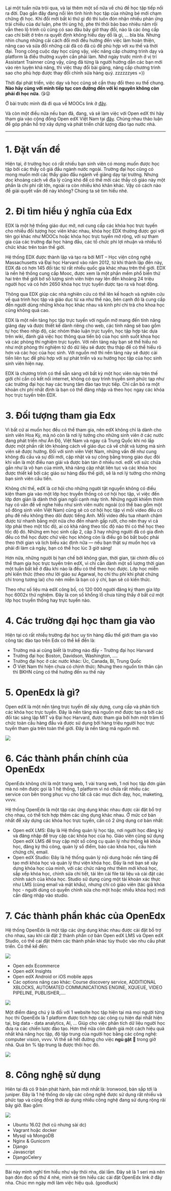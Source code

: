 Lại một tuần nữa trôi qua, và lại thêm một số nữa về chủ đề học tập tiếp nối ra đời. Dạo gần đây đang nổi lên tình hình học tập của những bé mới chạm chững đi học. Khi đổi mới bất kì thứ gì đó thì luôn đón nhận nhiều phản ứng trái chiều của dư luận, phe thì ủng hộ, phe thì thôi bảo bao nhiêu năm rồi vẫn theo lộ trình cũ cũng có sao đâu bây giờ thay đổi, nào là các ông cấp cao chỉ biết ở trên ra quyết định không hiểu dạy dỗ là gì, ... bla bla. Nhưng nhìn chung những cải cách đổi mới đều hướng đến việc làm hoàn thiện, nâng cao và sửa đổi những cái đã có đã củ để phù hợp với xu thế và thời đại. Trong công cuộc dạy học cũng vậy, việc nâng cấp chương trình dạy và platform là điều thường xuyên cần phải làm. Nhớ ngày trước mình ở vị trí Assistant Trainner cũng vậy, cũng đã từng là người hướng dẫn các bạn mới vào rèn luyện khả năng, thì việc thay đổi bài giảng, nâng cấp chương trình sao cho phù hợp được thay đổi chỉnh sửa hàng quý. zzzzzzyes =))

Thời đại phát triển, việc dạy và học cũng sẽ cần thay đổi theo xu thế chung. **Nào hãy cùng với mình tiếp tục con đường đến với kỉ nguyên không còn phải đi học nữa**. 😘😜

Ở bài trước mình đã đi qua về MOOCs link ở [đây](https://viblo.asia/p/uu-nhuoc-diem-cua-moocs-QpmlejVn5rd).

Và còn một điều nữa nếu bạn đã, đang, và sẽ làm việc với Open edX thì hãy tham gia vào cộng đồng Open edX Việt Nam tại [đây](https://www.facebook.com/groups/524984521810063). Chùng nhau thảo luận để góp phần hỗ trợ xây dựng và phát triển chất lượng đào tạo nước nhà.

-----

# **1. Đặt vấn đề**

Hiện tại, ở trường học có rất nhiều bạn sinh viên có mong muốn được học tập bởi các thầy cô giá đầu ngành nước ngoài. Trường đại học cũng có mong muốn mời các thầy giáo đầu ngành về giảng dạy tại trường. Nhưng doc khoảng cách về địa lý cũng khó để có thể mời các thầy cô giáo này một phần là chi phí rất lớn, ngoài ra còn nhiều khó khăn khác. Vậy có cách nào để giải quyết vấn đề này không? Chúng ta sẽ tìm hiểu nhé.


# **2. Đi tìm hiểu ý nghĩa của Edx**

EDX là một hệ thống giáo dục mở, nơi cung cấp các khóa học trực tuyến cho nhiều đối tượng học viên khác nhau, khóa học EDX thường được gọi với tên gọi khác như MOOCs hoặc khóa học trực tuyến mở rộng, với sự tham gia của các trường đại học hàng đầu, các tổ chức phi lợi nhuận và nhiều tổ chức khác trên toàn thế giới.

Hệ thống EDX được thành lập và tạo ra bởi MIT – Học viện công nghệ Massachusetts và Đại học Harvard vào năm 2012, từ khi thành lập đến này, EDX đã có hơn 145 đối tác từ rất nhiều quốc gia khác nhau trên thế giới. EDX là nền hệ thống cung cấp Mooc, được xem là một phần mềm phổ biến thứ hai trên thế giới bở số lượng sinh viên hiện nay lên đến khoảng 24 triệu người học và có hớn 2650 khóa học trực tuyến được tạo ra và hoạt động.

Thông qua EDX giúp các nhà nghiên cứu có thể lên kế hoạch và nghiên cứu về quá trình học tập và giáo dục từ xa như thế nào, bên cạnh đó là cung cấp đến người dùng những khóa học khác nhau và kinh phí chi trả cho khoa học cũng không quá cao.

EDX là một nền tảng học tập trực tuyến với nguồn mở mang đến tính năng giảng dạy và được thiết kế dành riêng cho web, các tính năng sẽ bao gồm tự học theo nhịp độ, các nhóm thảo luận trực tuyến, học tập hợp tác dựa trên wiki, đánh giá việc học thông qua tiến bộ của học sinh suốt khoa học và các phòng thí nghiệm trực tuyến. Với nền tảng này bạn sẽ thể hiểu nó như một phòng thí nghiệm từ đó dữ liệu sẽ được thu thập để có thể hiểu rõ hơn và các học của học sinh. Với nguồn mở thì nền tảng này sẽ được cải tiến liên tục để phù hợp với sự phát triển và xu hướng học tập của học sinh sinh viên hiện nay.

EDX là chương trình có thể sẵn sàng với bất kỳ một học viên này trên thế giới chỉ cần có kết nối internet, không có quy trình truyền sinh phức tạp như các trường đại học hay các trung tâm đào tạo trực tiếp. Chỉ cần bỏ ra một khoản chi phí nhất định là bạn có thể đăng nhập và theo học ngay các khóa học trực tuyến trên EDX.

# **3. Đối tượng tham gia Edx**

Vì bất cứ ai muốn học đều có thể tham gia, nên edX không chỉ là dành cho sinh viên Hoa Kỳ, mà nó còn là nơi lý tưởng cho những sinh viên ở các nước đang phát triển như Ấn Độ, Việt Nam và ngay cả Trung Quốc khi nó lấp được một phần rất lớn khoảng cách về giáo dục cả về chất và lượng mà sinh viên sẽ được hưởng. Đối với sinh viên Việt Nam, những vấn đề như cung không đủ cầu và sự đổi mới, cập nhật và sự công bằng trong giáo dục đôi khi vẫn là một điều nan giải và được bàn tán ở nhiều nơi. edX với sức chứa gần như là vô hạn của mình, khả năng cập nhật liên tục và các khóa học được thiết kế bởi các giáo sư hàng đầu thế giới, sẽ là nơi lý tưởng cho những bạn sinh viên cầu tiến.

Không chỉ thế, edX là cơ hội cho những người tật nguyền không có điều kiện tham gia vào một lớp học truyền thống có cơ hội học tập, vì việc đến lớp đơn giản là dành thời gian ngồi cạnh máy tính. Những người khiếm thính hay có vấn đề về nghe hiểu như sinh viên nước ngoài (có thể bao gồm một số đông sinh viên Việt Nam) cũng sẽ có cơ hội học tập vì mỗi video đều có phụ đề nếu không theo dõi được tiếng Anh. Mỗi video đều tua nhanh chậm được từ nhanh bằng một nửa cho đến nhanh gấp rưỡi, cho nên thay vì cả lớp phải theo một tốc độ, ai có khả năng theo tốc độ nào thì có thể học theo tốc độ đó. Những em học sinh cấp 2, cấp 3 hay những người đã có gia đình đều có thể học được chứ việc học không còn là điều gò bó bắt buộc phải theo thời gian và lịch biểu xác định nữa — nếu bạn thật sự muốn học và phải đi làm cả ngày, bạn có thể học lúc 3 giờ sáng!

Hơn nữa, những người bị hạn chế bởi không gian, thời gian, tài chính đều có thể tham gia học trực tuyến trên edX, vì chỉ cần dành một số lượng thời gian một tuần bất kể ở đâu khi nào là đều có thể theo học được. Lớp học miễn phí kiến thức (theo như lời giáo sư Agarwal, họ chỉ thu phí khi phát chứng chỉ trong tương lai) cho nên miễn là bạn có ý chí, bạn sẽ có kiến thức.

Theo như số liệu mà edX công bố, có 120 000 người đăng ký tham gia lớp học 6002x thử nghiệm. Đây là con số khổng lồ chưa từng thấy ở bất cứ một lớp học truyền thống hay trực tuyến nào.

# **4. Các trường đại học tham gia vào**

Hiện tại có rất nhiều trường đại học uy tín hàng đầu thế giới tham gia vào công tác đào tạo trền Edx có thể kể đến là:

* Trường mà ai cũng biết là trường nào đấy - Trường đại học Harvard
* Trường đại học Boston, Davidson, Washington, ....
* Trường đại học ở các nước khác: Úc, Canada, Bỉ, Trung Quốc
* Ở Việt Nam thì hiện chưa có chính thức: Nhưng theo nguồn tin thân cận thì BKHN cũng có thể hướng đến xu thế này

# **5. OpenEdx là gì?**

Open edX là một nền tảng trực tuyến để xây dựng, cung cấp và phân tích các khóa học trực tuyến. Đây là nền tảng mã nguồn mở được tạo ra bởi các đối tác sáng lập MIT và Đại học Harvard, được tham gia bởi hơn một trăm tổ chức toàn cầu hàng đầu và được sử dụng bởi hàng triệu người học trực tuyến tham gia trên toàn thế giới. Đây là nền tảng mã nguồn mở.

![](https://images.viblo.asia/7d0870c1-e383-4631-961a-c4c456f5637f.png)

# **6. Các thành phần chính của OpenEdx**

OpenEdx không chỉ là một trang web, 1 vài trang web, 1 nơi học tập đơn giản mà nó nên được gọi là 1 hệ thống, 1 platform vì nó chứa rất nhiều các service con bên trong phục vụ cho tất cả các mục đích dạy, học, maketing, vvvv. 

Hệ thống OpenEdx là một tập các ứng dụng khác nhau được cài đặt bổ trợ cho nhau, có thể tích hợp thêm các ứng dụng khác nhau. Ở mức cơ bản nhất để xây dựng các khóa học trực tuyến, cần có 2 ứng dụng cơ bản nhất:

* Open edX LMS: Đây là Hệ thống quản lý học tập, nơi người học đăng ký và đăng nhập để truy cập các khóa học của họ. Giáo viên cũng sử dụng Open edX LMS để truy cập một số công cụ quản lý như thống kê khóa học, đăng ký thủ công, quản lý sổ điểm, báo cáo khóa học, cấu hình chứng chỉ, email.
* Open edX Studio: Đây là hệ thống quản lý nội dung hoặc nền tảng để tạo mới khóa học và quản lý thư viện khóa học. Đây là nơi bạn sẽ xây dựng khóa học của mình, với các chức năng như thêm mới khoá học, sắp xếp khóa học, chỉnh sửa chi tiết, tải lên cái file tài liệu và cài đặt các chính sách của khóa học. Studio sử dụng cùng một tài khoản xác thực như LMS (cùng email và mật khẩu), nhưng chỉ có giáo viên (tác giả khóa học - người dùng có quyền chỉnh sửa cho một hoặc nhiều khóa học) mới cần đăng nhập vào studio.

# **7. Các thành phần khác của OpenEdx**

Hệ thống OpenEdx là một tập các ứng dụng khác nhau được cài đặt bổ trợ cho nhau, sau khi cài đặt 2 thành phần cơ bản Open edX LMS và Open edX Studio, có thể caì đặt thêm các thành phần khác tùy thuộc vào nhu cầu phát triển. Có thể kể đến:

![](https://images.viblo.asia/3cfdc993-befb-40dc-89de-3c71d2022895.png)

* Open edx Ecommerce
* Open edX Insights
* Open edX Android or iOS mobile apps
* Các options nâng cao khác: Course discovery service, ADDITIONAL XBLOCKS, AUTOMATED COMMUNICATIONS ENGINE, XQUEUE, VIDEO PIPELINE, PUBLISHER,....

![](https://images.viblo.asia/40dab501-cb77-48fa-910d-588e1577a999.png)

Một điểm đáng chú ý là đối với 1 website học tập hiện tại mà mọi người từng học thì OpenEdx là 1 platform được tích hợp các công cụ hiện đại nhất hiện tại, big data - data analytics, AI, ... Giúp cho việc phân tích dữ liệu người học đưa ra các chiến lược đào tạo. Hơn thế nữa còn đánh giá một cách hiệu quả nhất khả năng học tập, độ tập trung của người học bằng các công nghệ: computer vision, vvvv. Vì thế sẽ hết đường cho việc **ngủ gật** :rofl: trong giờ nhá. Quá bn % tập trung là được thôi học đó.

![](https://images.viblo.asia/4a18f5d2-33f0-4417-a828-32766ec0790b.png)

# **8. Công nghệ sử dụng**

Hiên tại đã có 9 bản phát hành, bản mới nhất là: Ironwood, bản sắp tới là juniper. Đây là 1 hệ thống do vậy các công nghệ được sử dụng rất nhiều và phức tạp và cũng đồng thời áp dụng nhiều công nghệ đang sử dụng rộng rãi bây giờ. Bao gồm:

![](https://images.viblo.asia/82a89d93-73d2-44d3-877f-6785c40748de.jpg)

* Ubuntu 16.02 (hơi cũ nhưng sài dc)
* Vagrant hoặc docker
* Mysql và MongoDB
* Nginx & Gunicorn
* Django
* Javascript
* DjangoCelery

-----

Bài này mình nghĩ tìm hiểu như vậy thôi nha, dài lắm. Đây sẽ là 1 seri mà nên bạn đón đọc số thứ 4 nhé, mình sẽ tìm hiểu các cài đặt OpenEdx link ở đây nha. Chúc mn ngày mới làm việc hiệu quả. (goodluck)